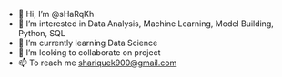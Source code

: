 - 👋 Hi, I’m @sHaRqKh
- 👀 I’m interested in Data Analysis, Machine Learning, Model Building, Python, SQL
- 🌱 I’m currently learning Data Science
- 💞️ I’m looking to collaborate on project
- 📫 To reach me shariquek900@gmail.com

<!---
sHaRqKh/sHaRqKh is a ✨ special ✨ repository because its `README.md` (this file) appears on your GitHub profile.
You can click the Preview link to take a look at your changes.
--->
